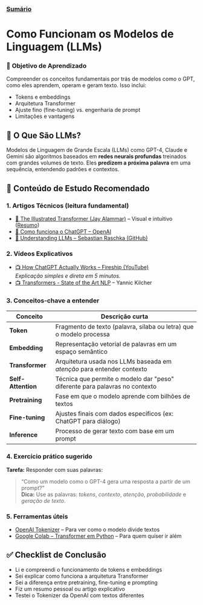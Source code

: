 ### [Sumário](<https://maksoud.github.io/Sumário>)

# **Como Funcionam os Modelos de Linguagem (LLMs)**

### 🎯 **Objetivo de Aprendizado**

Compreender os conceitos fundamentais por trás de modelos como o GPT, como eles aprendem, operam e geram texto. Isso inclui:

- Tokens e embeddings
- Arquitetura Transformer
- Ajuste fino (fine-tuning) vs. engenharia de prompt
- Limitações e vantagens

## 🧠 **O Que São LLMs?**

Modelos de Linguagem de Grande Escala (LLMs) como GPT-4, Claude e Gemini são algoritmos baseados em **redes neurais profundas** treinados com grandes volumes de texto. Eles **predizem a próxima palavra** em uma sequência, entendendo padrões e contextos.

## 📌 **Conteúdo de Estudo Recomendado**

### 1. **Artigos Técnicos (leitura fundamental)**

- [🔗 The Illustrated Transformer (Jay Alammar)](https://jalammar.github.io/illustrated-transformer/) – Visual e intuitivo ([Resumo](<obsidian://open?vault=Obsidian%20Vault&file=maksoud.github.io%2FIntelig%C3%AAncia%20Artificial%20(IA)%2FEngenharia%20de%20Prompt%2FO%20Transformer%20Ilustrado%20(Jay%20Alammar)>))
- [🔗 Como funciona o ChatGPT – OpenAI](<obsidian://open?vault=Obsidian%20Vault&file=maksoud.github.io%2FIntelig%C3%AAncia%20Artificial%20(IA)%2FEngenharia%20de%20Prompt%2FComo%20Funciona%20o%20ChatGPT%20%E2%80%93%20OpenAI>)
- [🔗 Understanding LLMs – Sebastian Raschka (GitHub)](https://sebastianraschka.com/blog/2023/llm-overview.html)

### 2. **Vídeos Explicativos**

- [📺 How ChatGPT Actually Works – Fireship (YouTube)](https://www.youtube.com/watch?v=JTxsNm9IdYU)  
    _Explicação simples e direta em 5 minutos._
- [📺 Transformers - State of the Art NLP](https://www.youtube.com/watch?v=U0s0f995w14) – Yannic Kilcher

### 3. **Conceitos-chave a entender**

|Conceito|Descrição curta|
|---|---|
|**Token**|Fragmento de texto (palavra, sílaba ou letra) que o modelo processa|
|**Embedding**|Representação vetorial de palavras em um espaço semântico|
|**Transformer**|Arquitetura usada nos LLMs baseada em _atenção_ para entender contexto|
|**Self-Attention**|Técnica que permite o modelo dar "peso" diferente para palavras no contexto|
|**Pretraining**|Fase em que o modelo aprende com bilhões de textos|
|**Fine-tuning**|Ajustes finais com dados específicos (ex: ChatGPT para diálogo)|
|**Inference**|Processo de gerar texto com base em um prompt|

### 4. **Exercício prático sugerido**

**Tarefa:** Responder com suas palavras:

> “Como um modelo como o GPT-4 gera uma resposta a partir de um prompt?”  
> **Dica:** Use as palavras: _tokens_, _contexto_, _atenção_, _probabilidade_ e _geração de texto_.

### 5. **Ferramentas úteis**

- [OpenAI Tokenizer](https://platform.openai.com/tokenizer) – Para ver como o modelo divide textos
- [Google Colab – Transformer em Python](https://colab.research.google.com/github/huggingface/notebooks/blob/main/examples/language_modeling.ipynb) – Para quem quiser ir além

## ✅ **Checklist de Conclusão**

-  Li e compreendi o funcionamento de tokens e embeddings
-  Sei explicar como funciona a arquitetura Transformer
-  Sei a diferença entre pretraining, fine-tuning e prompting
-  Fiz um resumo pessoal ou artigo explicativo
-  Testei o Tokenizer da OpenAI com textos diferentes
